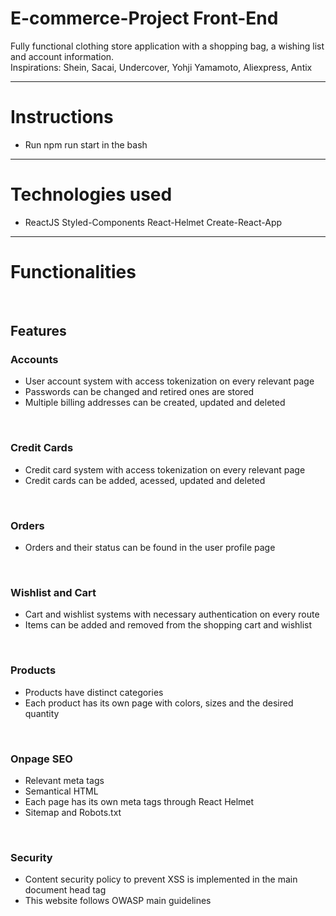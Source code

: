 # E-commerce-Project Front-End

Fully functional clothing store application with a shopping bag, a wishing list and account information. <br>
Inspirations: Shein, Sacai, Undercover, Yohji Yamamoto, Aliexpress, Antix

<hr>

<h1> Instructions </h1>

<ul>
  <li>Run npm run start in the bash</li>
</ul>

<hr>

<h1>Technologies used</h1>
<ul>
  <li>
    ReactJS
    Styled-Components
    React-Helmet
    Create-React-App
  </li>
  
</ul>

<hr>

<h1>Functionalities</h1>

<br>
<h2>Features</h2>
<h3>Accounts</h3>
<ul>
  <li>User account system with access tokenization on every relevant page</li>
  <li>Passwords can be changed and retired ones are stored</li>
  <li>Multiple billing addresses can be created, updated and deleted</li>
</ul>
<br>
<h3>Credit Cards</h3>
<ul>
  <li>Credit card system with access tokenization on every relevant page</li>
  <li>Credit cards can be added, acessed, updated and deleted</li>
</ul>
<br>
<h3>Orders</h3>
<ul>
  <li>Orders and their status can be found in the user profile page</li>
</ul>
<br>
<h3>Wishlist and Cart</h3>
<ul>
  <li>Cart and wishlist systems with necessary authentication on every route</li>
  <li>Items can be added and removed from the shopping cart and wishlist</li>
</ul>
<br>
<h3>Products</h3>
<ul>
  <li>Products have distinct categories</li>
  <li>Each product has its own page with colors, sizes and the desired quantity</li>
</ul>
<br>
<h3>Onpage SEO</h3>
<ul>
  <li>Relevant meta tags</li>
  <li>Semantical HTML</li>
  <li>Each page has its own meta tags through React Helmet</li>
  <li>Sitemap and Robots.txt</li>
</ul>
<br>
<h3>Security</h3>
<ul>
  <li>Content security policy to prevent XSS is implemented in the main document head tag</li>
  <li>This website follows OWASP main guidelines</li>
</ul>



